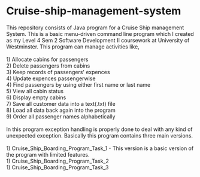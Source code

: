 # Cruise-ship-management-system
This repository consists of Java program for a Cruise Ship management System. This is a basic menu-driven command line program which I created as my Level 4 Sem 2 Software Development II coursework at University of Westminster. This program can manage activities like,<br>
<br> 1) Allocate cabins for passengers 
<br> 2) Delete passengers from cabins 
<br> 3) Keep records of passengers' expences
<br> 4) Update expences passengerwise
<br> 4) Find passengers by using either first name or last name
<br> 5) View all cabin status
<br> 6) Display empty cabins
<br> 7) Save all customer data into a text(.txt) file
<br> 8) Load all data back again into the program
<br> 9) Order all passenger names alphabetically
<br><br>
In this program exception handling is properly done to deal with any kind of unexpected exception. Basically this program contains three main versions.<br>
<br> 1) Cruise_Ship_Boarding_Program_Task_1 - This version is a basic version of the program with limited features.
<br> 1) Cruise_Ship_Boarding_Program_Task_2
<br> 1) Cruise_Ship_Boarding_Program_Task_3
